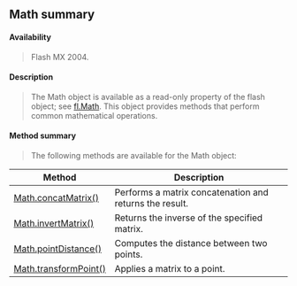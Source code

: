 ## Math summary

#### Availability

> Flash MX 2004.

#### Description

> The Math object is available as a read-only property of the flash object; see [fl.Math](#_bookmark504). This object provides methods that perform common mathematical operations.

#### Method summary

> The following methods are available for the Math object:

| **Method**                                  | **Description**                                         |
|---------------------------------------------|---------------------------------------------------------|
| [Math.concatMatrix()](#Math.concatMatrix()) | Performs a matrix concatenation and returns the result. |
| [Math.invertMatrix()](#_bookmark721)        | Returns the inverse of the specified matrix.            |
| [Math.pointDistance()](#_bookmark722)       | Computes the distance between two points.               |
| [Math.transformPoint()](#_bookmark723)      | Applies a matrix to a point.                            |

<span id="Math.concatMatrix()" class="anchor"></span>
